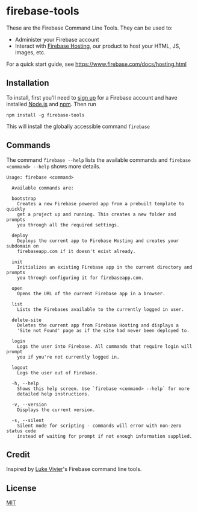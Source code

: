 firebase-tools
============

These are the Firebase Command Line Tools. They can be used to: 
* Administer your Firebase account
* Interact with [Firebase Hosting](https://www.firebase.com/hosting.html), our product to host your HTML, JS, images, etc.

For a quick start guide, see https://www.firebase.com/docs/hosting.html


## Installation
To install, first you'll need to [sign up](https://www.firebase.com/signup/) for
a Firebase account and have installed [Node.js](http://nodejs.org/) and
[npm](https://npmjs.org/). Then run
```shell
npm install -g firebase-tools
```
This will install the globally accessible command `firebase`
## Commands
The command `firebase --help` lists the available commands and
`firebase <command> --help` shows more details.

```shell
Usage: firebase <command>

  Available commands are:

  bootstrap
    Creates a new Firebase powered app from a prebuilt template to quickly
    get a project up and running. This creates a new folder and prompts
    you through all the required settings.

  deploy
    Deploys the current app to Firebase Hosting and creates your subdomain on
    firebaseapp.com if it doesn't exist already.

  init
    Initializes an existing Firebase app in the current directory and prompts
    you through configuring it for firebaseapp.com.

  open
    Opens the URL of the current Firebase app in a browser.

  list
    Lists the Firebases available to the currently logged in user.
    
  delete-site
    Deletes the current app from Firebase Hosting and displays a
    'Site not Found' page as if the site had never been deployed to.

  login
    Logs the user into Firebase. All commands that require login will prompt
    you if you're not currently logged in.

  logout
    Logs the user out of Firebase.

  -h, --help
    Shows this help screen. Use `firebase <command> --help` for more
    detailed help instructions.

  -v, --version
    Displays the current version.

  -s, --silent
    Silent mode for scripting - commands will error with non-zero status code
    instead of waiting for prompt if not enough information supplied.
```

## Credit
Inspired by [Luke Vivier](https://github.com/lvivier)'s Firebase command line tools.

License
-------
[MIT](http://firebase.mit-license.org)
